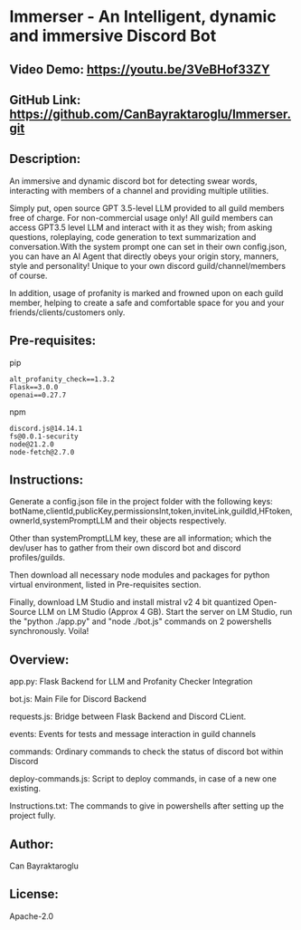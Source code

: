 # Immerser - An Intelligent, dynamic and immersive Discord Bot
## Video Demo:  <https://youtu.be/3VeBHof33ZY>
## GitHub Link: <https://github.com/CanBayraktaroglu/Immerser.git>
## Description:

An immersive and dynamic discord bot for detecting swear words, interacting with members of a channel and providing multiple utilities.

Simply put, open source GPT 3.5-level LLM provided to all guild members free of charge. For non-commercial usage only! All guild members can access GPT3.5 level LLM and interact with it as they wish; from asking questions, roleplaying, code generation to text summarization and conversation.With the system prompt one can set in their own config.json, you can have an AI Agent that directly obeys your origin story, manners, style and personality! Unique to your own discord guild/channel/members of course.

In addition, usage of profanity is marked and frowned upon on each guild member, helping to create a safe and comfortable space for you and your friends/clients/customers only.

## Pre-requisites:
pip
```
alt_profanity_check==1.3.2
Flask==3.0.0
openai==0.27.7

```

npm

```
discord.js@14.14.1
fs@0.0.1-security
node@21.2.0
node-fetch@2.7.0

```

## Instructions:

Generate a config.json file in the project folder with the following keys: botName,clientId,publicKey,permissionsInt,token,inviteLink,guildId,HFtoken,ownerId,systemPromptLLM and their objects respectively. 

Other than systemPromptLLM key, these are all information; which the dev/user has to gather from their own discord bot and discord profiles/guilds.

Then download all necessary node modules and packages for python virtual environment, listed in Pre-requisites section.

Finally, download LM Studio and install mistral v2 4 bit quantized Open-Source LLM  on LM Studio (Approx 4 GB). Start the server on LM Studio, run the "python ./app.py" and "node ./bot.js" commands on 2 powershells synchronously. Voila!

## Overview:

app.py: Flask Backend for LLM and Profanity Checker Integration

bot.js: Main File for Discord Backend

requests.js: Bridge between Flask Backend and Discord CLient.

events: Events for tests and message interaction in guild channels

commands: Ordinary commands to check the status of discord bot within Discord

deploy-commands.js: Script to deploy commands, in case of a new one existing.

Instructions.txt: The commands to give in powershells after setting up the project fully.

## Author:
Can Bayraktaroglu

## License:
Apache-2.0
